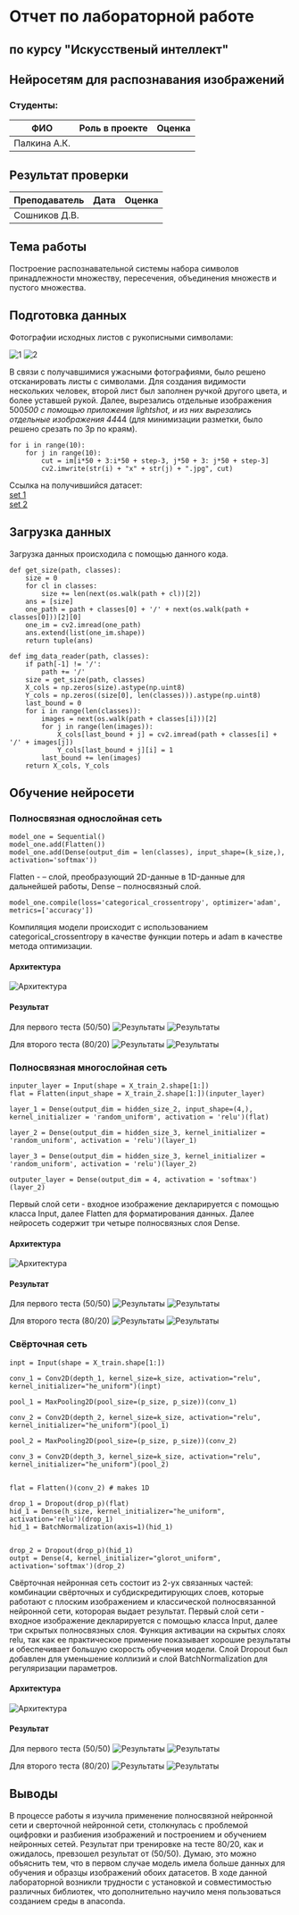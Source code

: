 # Отчет по лабораторной работе 
## по курсу "Искусственый интеллект"

## Нейросетям для распознавания изображений


### Студенты: 

| ФИО          | Роль в проекте                                | Оценка       |
|--------------|-----------------------------------------------|--------------|
| Палкина А.К. |      |              |

## Результат проверки

| Преподаватель     | Дата         |  Оценка       |
|-------------------|--------------|---------------|
| Сошников Д.В. |         |       |



## Тема работы

Построение распознавательной системы набора символов принадлежности множеству, пересечения, объединения множеств и пустого множества.


## Подготовка данных

Фотографии исходных листов с рукописными символами:

![1](report/1.jpg)
![2](report/2.jpg)

В связи с получавшимися ужасными фотографиями, было решено отсканировать листы с символами. Для создания видимости нескольких человек, второй лист был заполнен ручкой другого цвета, и более уставшей рукой. Далее, вырезались отдельные изображения 500*500 с помощью приложения lightshot, и из них вырезались отдельные изображения 44*44 (для минимизации разметки, было решено срезать по 3p по краям).

```
for i in range(10):
    for j in range(10):
        cut = im[i*50 + 3:i*50 + step-3, j*50 + 3: j*50 + step-3]
        cv2.imwrite(str(i) + "x" + str(j) + ".jpg", cut)
```


Ссылка на получившийся датасет:  
[set 1](/data/1)  
[set 2](/data/2)  


## Загрузка данных

Загрузка данных происходила с помощью данного кода.
```
def get_size(path, classes):
    size = 0
    for cl in classes:
        size += len(next(os.walk(path + cl))[2])
    ans = [size]
    one_path = path + classes[0] + '/' + next(os.walk(path + classes[0]))[2][0]
    one_im = cv2.imread(one_path)
    ans.extend(list(one_im.shape))
    return tuple(ans)

def img_data_reader(path, classes):
    if path[-1] != '/':
        path += '/'
    size = get_size(path, classes)
    X_cols = np.zeros(size).astype(np.uint8)
    Y_cols = np.zeros((size[0], len(classes))).astype(np.uint8)
    last_bound = 0
    for i in range(len(classes)):
        images = next(os.walk(path + classes[i]))[2]
        for j in range(len(images)):
            X_cols[last_bound + j] = cv2.imread(path + classes[i] + '/' + images[j])
            Y_cols[last_bound + j][i] = 1
        last_bound += len(images)
    return X_cols, Y_cols
```
## Обучение нейросети

### Полносвязная однослойная сеть

```
model_one = Sequential()
model_one.add(Flatten())
model_one.add(Dense(output_dim = len(classes), input_shape=(k_size,), activation='softmax'))
```
Flatten - – слой, преобразующий 2D-данные в 1D-данные для дальнейшей работы, Dense – полносвязный слой.

```
model_one.compile(loss='categorical_crossentropy', optimizer='adam', metrics=['accuracy'])
```

Компиляция модели происходит с использованием categorical_crossentropy в качестве функции потерь и adam в качестве метода оптимизации.

#### Архитектура

![Архитектура](report/SimpleNetworkScores.png)

#### Результат

Для первого теста (50/50)
![Результаты](report/111.png)
![Результаты](report/112.png)



Для второго теста (80/20)
![Результаты](report/121.png)
![Результаты](report/122.png)

### Полносвязная многослойная сеть

```
inputer_layer = Input(shape = X_train_2.shape[1:])
flat = Flatten(input_shape = X_train_2.shape[1:])(inputer_layer)

layer_1 = Dense(output_dim = hidden_size_2, input_shape=(4,), kernel_initializer = 'random_uniform', activation = 'relu')(flat)

layer_2 = Dense(output_dim = hidden_size_3, kernel_initializer = 'random_uniform', activation = 'relu')(layer_1)

layer_3 = Dense(output_dim = hidden_size_3, kernel_initializer = 'random_uniform', activation = 'relu')(layer_2)

outputer_layer = Dense(output_dim = 4, activation = 'softmax')(layer_2)
```
Первый слой сети - входное изображение декларируется с помощью класса Input, далее Flatten для форматирования данных. Далее нейросеть содержит три четыре полносвязных слоя Dense.

#### Архитектура

![Архитектура](report/MultiLayerNetworkStructure.png)

#### Результат

Для первого теста (50/50)
![Результаты](report/211.png)
![Результаты](report/212.png)

Для второго теста (80/20)
![Результаты](report/221.png)
![Результаты](report/222.png)


### Свёрточная сеть

```
inpt = Input(shape = X_train.shape[1:])

conv_1 = Conv2D(depth_1, kernel_size=k_size, activation="relu", kernel_initializer="he_uniform")(inpt)

pool_1 = MaxPooling2D(pool_size=(p_size, p_size))(conv_1)

conv_2 = Conv2D(depth_2, kernel_size=k_size, activation="relu", kernel_initializer="he_uniform")(pool_1)

pool_2 = MaxPooling2D(pool_size=(p_size, p_size))(conv_2)

conv_3 = Conv2D(depth_3, kernel_size=k_size, activation="relu", kernel_initializer="he_uniform")(pool_2)


flat = Flatten()(conv_2) # makes 1D

drop_1 = Dropout(drop_p)(flat)
hid_1 = Dense(h_size, kernel_initializer="he_uniform", activation='relu')(drop_1)
hid_1 = BatchNormalization(axis=1)(hid_1)
 

drop_2 = Dropout(drop_p)(hid_1)
outpt = Dense(4, kernel_initializer="glorot_uniform", activation='softmax')(drop_2)
```
Свёрточная нейронная сеть состоит из 2-ух связанных частей: комбинации свёрточных и субдискредитирующих слоев, которые работают с плоским изображением и классической полносвязанной нейронной сети, которорая выдает результат.
Первый слой сети - входное изображение декларируется с помощью класса Input, далее три скрытых полносвязных слоя. Функция активации на скрытых слоях relu, так как ее практическое примение показывает хорошие результаты и обеспечивает большую скорость обучения модели. Слой Dropout был добавлен для уменьшение коллизий и слой BatchNormalization для регуляризации параметров.

#### Архитектура

![Архитектура](report/ConvolutionalNetworkStructure.png)

#### Результат

Для первого теста (50/50)
![Результаты](report/311.png)
![Результаты](report/312.png)

Для второго теста (80/20)
![Результаты](report/321.png)
![Результаты](report/322.png)



## Выводы

В процессе работы я изучила применение полносвязной нейронной сети и сверточной нейронной сети, столкнулась с проблемой оцифровки и разбиения изображений и построением и обучением нейронных сетей.
Результат при тренировке на тесте 80/20, как и ожидалось, превзошел результат от (50/50). Думаю, это можно объяснить тем, что в первом случае модель имела больше данных для обучения и образцы изображений обоих датасетов. 
В ходе данной лабораторной возникли трудности с установкой и совместимостью различных библиотек, что дополнительно научило меня пользоваться созданием среды в anaconda.
